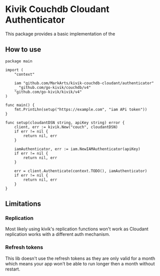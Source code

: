 # Kivik Couchdb Cloudant Authenticator
This package provides a basic implementation of the

## How to use
```golang
package main

import (
	"context"

	iam "github.com/MarkArts/kivik-couchdb-cloudant/authenticator"
	_ "github.com/go-kivik/couchdb/v4"
	"github.com/go-kivik/kivik/v4"
)

func main() {
	fmt.PrintLhn(setup("https://example.com", "iam APi token"))
}

func setup(cloudantDSN string, apiKey string) error {
	client, err := kivik.New("couch", cloudantDSN)
	if err != nil {
		return nil, err
	}

	iamAuthenticator, err := iam.NewIAMAuthenticator(apiKey)
	if err != nil {
		return nil, err
	}

	err = client.Authenticate(context.TODO(), iamAuthenticator)
	if err != nil {
		return nil, err
	}
}

```

## Limitations
### Replication
Most likely using kivik's replication functions won't work as Cloudant replication works with a different auth mechanism.

### Refresh tokens
This lib doesn't use the refresh tokens as they are only valid for a month which means your app won't be able to run longer then a month without restart.